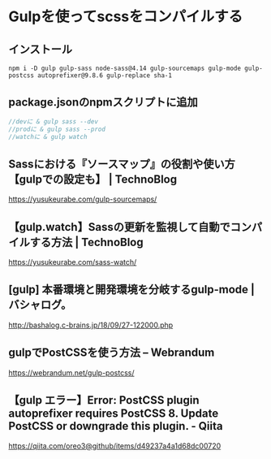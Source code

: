 # Gulpを使ってscssをコンパイルする

## インストール
```
npm i -D gulp gulp-sass node-sass@4.14 gulp-sourcemaps gulp-mode gulp-postcss autoprefixer@9.8.6 gulp-replace sha-1
```

## package.jsonのnpmスクリプトに追加
```js
//devに & gulp sass --dev
//prodに & gulp sass --prod
//watchに & gulp watch
```

## Sassにおける『ソースマップ』の役割や使い方【gulpでの設定も】 | TechnoBlog
https://yusukeurabe.com/gulp-sourcemaps/

## 【gulp.watch】Sassの更新を監視して自動でコンパイルする方法 | TechnoBlog
https://yusukeurabe.com/sass-watch/

## [gulp] 本番環境と開発環境を分岐するgulp-mode | バシャログ。
http://bashalog.c-brains.jp/18/09/27-122000.php

## gulpでPostCSSを使う方法 – Webrandum
https://webrandum.net/gulp-postcss/

## 【gulp エラー】Error: PostCSS plugin autoprefixer requires PostCSS 8. Update PostCSS or downgrade this plugin. - Qiita
https://qiita.com/oreo3@github/items/d49237a4a1d68dc00720
